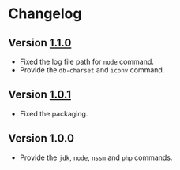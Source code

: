 # Changelog

## Version [1.1.0](https://github.com/cedx/cli/compare/v1.0.1...v1.1.0)
- Fixed the log file path for `node` command.
- Provide the `db-charset` and `iconv` command.

## Version [1.0.1](https://github.com/cedx/cli/compare/v1.0.0...v1.0.1)
- Fixed the packaging.

## Version 1.0.0
- Provide the `jdk`, `node`, `nssm` and `php` commands.
